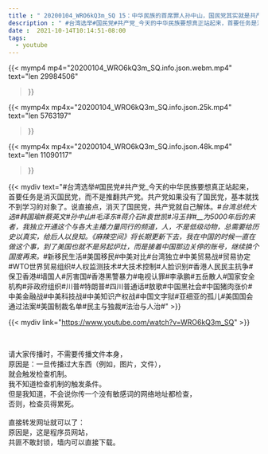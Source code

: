 ```yaml
---
title : " 20200104_WRO6kQ3m_SQ 15：中华民族的首席罪人孙中山，国民党其实就是共产党，从一开始就是靠苏共起家发迹，大家不要把国民党干的坏事推给今天的中国共产党背锅。 "
description : " #台湾选举#国民党#共产党_今天的中华民族要想真正站起来，首要任务是消灭国民党，而不是推翻共产党。共产党如果没有了国民党，基本就找不到学习的对象了。说直接点，消灭了国民党，共产党就自己解体。_#台湾总统大选#韩国瑜#蔡英文#孙中山#毛泽东#蒋介石#袁世凯#冯玉祥#__为5000年后的来者，我独立开通这个与各大主播力量同行的频道，人，不是低级动物，总需要给历史以真实，给后人以良知。《麻辣空间》将长期更新下去，我在中国的时候一直在做这个事，到了美国也就不是另起炉灶，而是接着中国那边关停的账号，继续换个国度再来。_#新移民生活#美国移民#中美对比#台湾独立#中美贸易战#贸易协定#WTO世界贸易组织#人权监测技术#大技术控制#人脸识别#香港人民民主抗争#保卫香港#墙国人#厉害国#香港黑警暴力#电视认罪#李承鹏#五岳散人#国家安全机构#非政府组织#川普#特朗普#四川普通话#敖歌#中国黑社会#中国猪肉涨价#中美金融战#中美科技战#中美知识产权战#中国文字狱#亚细亚的孤儿#美国国会通过法案#美国制裁名单#民主与独裁#法治与人治# "
date :  2021-10-14T10:14:51-08:00
tags:
  - youtube
---
```


{{< mymp4 mp4="20200104_WRO6kQ3m_SQ.info.json.webm.mp4" 
text="len 29984506"
>}}

{{< mymp4x  mp4x="20200104_WRO6kQ3m_SQ.info.json.25k.mp4"
text="len 5763197"
>}}

{{< mymp4x  mp4x="20200104_WRO6kQ3m_SQ.info.json.48k.mp4"
text="len 11090117"
>}}


{{< mydiv text="#台湾选举#国民党#共产党_今天的中华民族要想真正站起来，首要任务是消灭国民党，而不是推翻共产党。共产党如果没有了国民党，基本就找不到学习的对象了。说直接点，消灭了国民党，共产党就自己解体。_#台湾总统大选#韩国瑜#蔡英文#孙中山#毛泽东#蒋介石#袁世凯#冯玉祥#__为5000年后的来者，我独立开通这个与各大主播力量同行的频道，人，不是低级动物，总需要给历史以真实，给后人以良知。《麻辣空间》将长期更新下去，我在中国的时候一直在做这个事，到了美国也就不是另起炉灶，而是接着中国那边关停的账号，继续换个国度再来。_#新移民生活#美国移民#中美对比#台湾独立#中美贸易战#贸易协定#WTO世界贸易组织#人权监测技术#大技术控制#人脸识别#香港人民民主抗争#保卫香港#墙国人#厉害国#香港黑警暴力#电视认罪#李承鹏#五岳散人#国家安全机构#非政府组织#川普#特朗普#四川普通话#敖歌#中国黑社会#中国猪肉涨价#中美金融战#中美科技战#中美知识产权战#中国文字狱#亚细亚的孤儿#美国国会通过法案#美国制裁名单#民主与独裁#法治与人治#" >}}
<br>

{{< mydiv link="https://www.youtube.com/watch?v=WRO6kQ3m_SQ" >}}


<br>

请大家传播时，不需要传播文件本身，<br>
原因是：一旦传播过大东西（例如，图片，文件），<br>
就会触发检查机制。<br>
我不知道检查机制的触发条件。<br>
但是我知道，不会说你传一个没有敏感词的网络地址都检查，<br>
否则，检查员得累死。<br><br>
直接转发网址就可以了：<br>
原因是，这是程序员网站，<br>
共匪不敢封锁，墙内可以直接下载。


